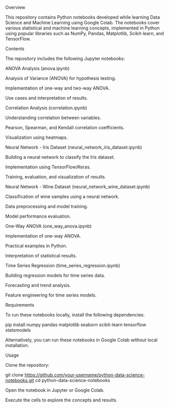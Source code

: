 Overview

This repository contains Python notebooks developed while learning Data Science and Machine Learning using Google Colab. The notebooks cover various statistical and machine learning concepts, implemented in Python using popular libraries such as NumPy, Pandas, Matplotlib, Scikit-learn, and TensorFlow.

Contents

The repository includes the following Jupyter notebooks:

ANOVA Analysis (anova.ipynb)

Analysis of Variance (ANOVA) for hypothesis testing.

Implementation of one-way and two-way ANOVA.

Use cases and interpretation of results.

Correlation Analysis (correlation.ipynb)

Understanding correlation between variables.

Pearson, Spearman, and Kendall correlation coefficients.

Visualization using heatmaps.

Neural Network - Iris Dataset (neural_network_iris_dataset.ipynb)

Building a neural network to classify the Iris dataset.

Implementation using TensorFlow/Keras.

Training, evaluation, and visualization of results.

Neural Network - Wine Dataset (neural_network_wine_dataset.ipynb)

Classification of wine samples using a neural network.

Data preprocessing and model training.

Model performance evaluation.

One-Way ANOVA (one_way_anova.ipynb)

Implementation of one-way ANOVA.

Practical examples in Python.

Interpretation of statistical results.

Time Series Regression (time_series_regression.ipynb)

Building regression models for time series data.

Forecasting and trend analysis.

Feature engineering for time series models.

Requirements

To run these notebooks locally, install the following dependencies:

pip install numpy pandas matplotlib seaborn scikit-learn tensorflow statsmodels

Alternatively, you can run these notebooks in Google Colab without local installation.

Usage

Clone the repository:

git clone https://github.com/your-username/python-data-science-notebooks.git
cd python-data-science-notebooks

Open the notebook in Jupyter or Google Colab.

Execute the cells to explore the concepts and results.
